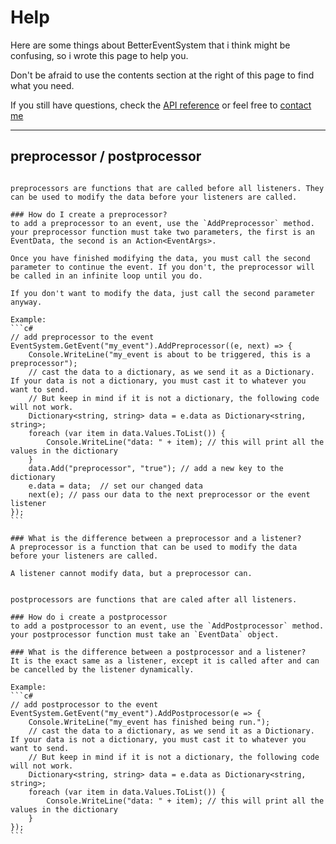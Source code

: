 # Help
Here are some things about BetterEventSystem that i think might be confusing, so i wrote this page to help you.

Don't be afraid to use the contents section at the right of this page to find what you need.

If you still have questions, check the [API reference](/reference.md) or feel free to [contact me](https://github.com/AW1534)

---
## preprocessor / postprocessor
````{tabbed} postprocessor

preprocessors are functions that are called before all listeners. They can be used to modify the data before your listeners are called.

### How do I create a preprocessor?
to add a preprocessor to an event, use the `AddPreprocessor` method. your preprocessor function must take two parameters, the first is an EventData, the second is an Action<EventArgs>.

Once you have finished modifying the data, you must call the second parameter to continue the event. If you don't, the preprocessor will be called in an infinite loop until you do.

If you don't want to modify the data, just call the second parameter anyway.

Example:
```c#
// add preprocessor to the event
EventSystem.GetEvent("my_event").AddPreprocessor((e, next) => {
    Console.WriteLine("my_event is about to be triggered, this is a preprocessor");
    // cast the data to a dictionary, as we send it as a Dictionary. If your data is not a dictionary, you must cast it to whatever you want to send.
    // But keep in mind if it is not a dictionary, the following code will not work.
    Dictionary<string, string> data = e.data as Dictionary<string, string>; 
    foreach (var item in data.Values.ToList()) {
        Console.WriteLine("data: " + item); // this will print all the values in the dictionary
    }
    data.Add("preprocessor", "true"); // add a new key to the dictionary
    e.data = data;  // set our changed data
    next(e); // pass our data to the next preprocessor or the event listener
});
```

### What is the difference between a preprocessor and a listener?
A preprocessor is a function that can be used to modify the data before your listeners are called.

A listener cannot modify data, but a preprocessor can.
````
````{tabbed} postprocessor

postprocessors are functions that are caled after all listeners.

### How do i create a postprocessor
to add a postprocessor to an event, use the `AddPostprocessor` method. your postprocessor function must take an `EventData` object.

### What is the difference between a postprocessor and a listener?
It is the exact same as a listener, except it is called after and can be cancelled by the listener dynamically.

Example:
```c#
// add postprocessor to the event
EventSystem.GetEvent("my_event").AddPostprocessor(e => {
    Console.WriteLine("my_event has finished being run.");
    // cast the data to a dictionary, as we send it as a Dictionary. If your data is not a dictionary, you must cast it to whatever you want to send.
    // But keep in mind if it is not a dictionary, the following code will not work.
    Dictionary<string, string> data = e.data as Dictionary<string, string>; 
    foreach (var item in data.Values.ToList()) {
        Console.WriteLine("data: " + item); // this will print all the values in the dictionary
    }
});
```
````


